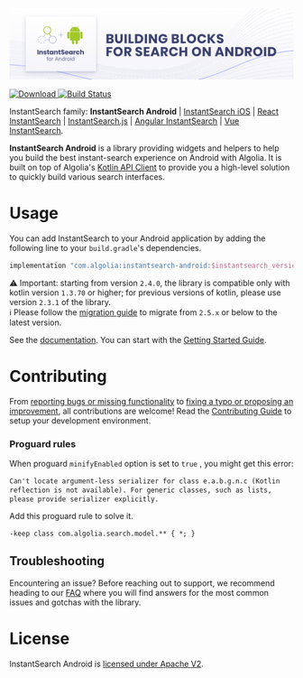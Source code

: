 
<img src="docs/banner.png" alt="InstantSearch Android" />

[ ![Download](https://api.bintray.com/packages/algolia/maven/com.algolia%3Ainstantsearch-android/images/download.svg) ](https://bintray.com/algolia/maven/com.algolia%3Ainstantsearch-android/_latestVersion)
[![Build Status](https://travis-ci.org/algolia/instantsearch-android.svg?branch=master)](https://travis-ci.org/algolia/instantsearch-android)

InstantSearch family: **InstantSearch Android** | [InstantSearch iOS][instantsearch-ios-github] | [React InstantSearch][react-instantsearch-github] | [InstantSearch.js][instantsearch-js-github] | [Angular InstantSearch][instantsearch-angular-github] | [Vue InstantSearch][instantsearch-vue-github].

**InstantSearch Android** is a library providing widgets and helpers to help you build the best instant-search experience on Android with Algolia.
It is built on top of Algolia's [Kotlin API Client][kotlin-client] to provide you a high-level solution to quickly build various search interfaces.


<!--
# Demo
You can see InstantSearch Android in action in our [Examples repository][examples-url], in which we published two example apps built with InstantSearch:

| [Media app][media-url] | [E-commerce app][ecommerce-url] |
| --- | --- |
| [![animated screenshot of media app][media-gif]][media-url] | [![animated screenshot of e-commerce app][ecommerce-gif]][ecommerce-url] |

Have a look at our [widget showcase][showcase-url] to see concrete examples of all the available widgets.
-->

# Usage

You can add InstantSearch to your Android application by adding the following line to your `build.gradle`'s dependencies.
```groovy
implementation "com.algolia:instantsearch-android:$instantsearch_version"
```
<!--TODO Document using helper-jvm / using core directly -->

⚠️ Important: starting from version `2.4.0`, the library is compatible only with kotlin version `1.3.70` or higher; for previous versions of kotlin, please use version `2.3.1` of the library.  
ℹ️ Please follow the [migration guide](docs/guide/Migration_2.4.x_2.5.x.md) to migrate from `2.5.x` or below to the latest version.

See the [documentation][doc]. You can start with the [Getting Started Guide][getting-started].

# Contributing

From [reporting bugs or missing functionality](https://github.com/algolia/instantsearch-android/issues/new) to [fixing a typo or proposing an improvement](https://github.com/algolia/instantsearch-android/compare), all contributions are welcome! Read the [Contributing Guide](https://github.com/algolia/instantsearch-android/blob/master/CONTRIBUTING.md) to setup your development environment.

### Proguard rules

When proguard `minifyEnabled` option is set to `true` , you might get this error:

```
Can't locate argument-less serializer for class e.a.b.g.n.c (Kotlin reflection is not available). For generic classes, such as lists, please provide serializer explicitly.
```

Add this proguard rule to solve it.

```
-keep class com.algolia.search.model.** { *; }
```

## Troubleshooting

Encountering an issue? Before reaching out to support, we recommend heading to our [FAQ](https://www.algolia.com/doc/guides/building-search-ui/troubleshooting/faq/android/) where you will find answers for the most common issues and gotchas with the library.

# License

InstantSearch Android is [licensed under Apache V2](LICENSE).

[doc]: https://algolia.com/doc/guides/building-search-ui/what-is-instantsearch/android/
[getting-started]: https://algolia.com/doc/guides/building-search-ui/getting-started/android/
[kotlin-client]: https://github.com/algolia/algoliasearch-client-kotlin
[media-gif]: ./docs/media.gif
[ecommerce-gif]: ./docs/ecommerce.gif
[media-url]: https://github.com/algolia/instantsearch-android-examples/tree/master/media
[ecommerce-url]: https://github.com/algolia/instantsearch-android-examples/tree/master/ecommerce
[showcase-url]: https://algolia.com/doc/guides/building-search-ui/widgets/showcase/android/
[examples-url]: https://github.com/algolia/instantsearch-android-examples
[react-instantsearch-github]: https://github.com/algolia/react-instantsearch/
[instantsearch-ios-github]: https://github.com/algolia/instantsearch-ios
[instantsearch-js-github]: https://github.com/algolia/instantsearch.js
[instantsearch-vue-github]: https://github.com/algolia/vue-instantsearch
[instantsearch-angular-github]: https://github.com/algolia/angular-instantsearch
